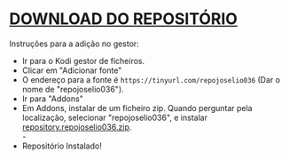 # <a href="repository.repojoselio036.zip">DOWNLOAD DO REPOSITÓRIO</a>

Instruções para a adição no gestor:


<p align="left">
  <ul>
    <li>Ir para o Kodi gestor de ficheiros.</li>
    <li>Clicar em "Adicionar fonte"</li>
    <li>O endereço para a fonte é <code>https://tinyurl.com/repojoselio036</code> (Dar o nome de "repojoselio036").</li>
    <li>Ir para "Addons"</li>
    <li>Em Addons, instalar de um ficheiro zip. Quando perguntar pela localização, selecionar "repojoselio036", e instalar <a href="repository.repojoselio036.zip">repository.repojoselio036.zip</a>.</li>
    -
    <li>Repositório Instalado!</li>
    
</ul>

                                      
                                       

</p>

